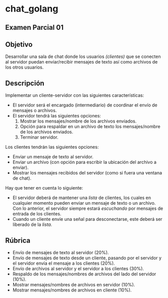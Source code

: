 # chat_golang

## Examen Parcial 01

## Objetivo

Desarrollar una sala de chat donde los usuarios _(clientes)_ que se conecten al servidor puedan enviar/recibir mensajes de texto así como archivos de los otros usuarios.

## Descripción

Implementar un cliente-servidor con las siguientes características:

- El servidor será el encargado (intermediario) de coordinar el envío de mensajes o archivos.
- El servidor tendrá las siguientes opciones:
  1. Mostrar los mensajes/nombre de los archivos enviados.
  2. Opción para respaldar en un archivo de texto los mensajes/nombre de los archivos enviados.
  3. Terminar servidor.

Los clientes tendrán las siguientes opciones:

- Enviar un mensaje de texto al servidor.
- Enviar un archivo (con opción para escribir la ubicación del archivo a enviar).
- Mostrar los mensajes recibidos del servidor (como si fuera una ventana de chat).

Hay que tener en cuenta lo siguiente:

- El servidor deberá de mantener una _lista_ de clientes, los cuales en cualquier momento pueden enviar un mensaje de texto o un archivo. Con lo anterior, el servidor siempre estará _escuchando_ por mensajes de entrada de los clientes.
- Cuando un cliente envíe una señal para desconectarse, este deberá ser liberado de la _lista._

## Rúbrica

- Envío de mensajes de texto al servidor (20%).
- Envío de mensajes de texto desde un cliente, pasando por el servidor y el servidor envía el mensaje a los clientes (20%).
- Envío de archivos al servidor y el servidor a los clientes (30%).
- Respaldo de los mensajes/nombres de archivos del lado del servidor (10%).
- Mostrar mensajes/nombres de archivos en servidor (10%).
- Mostrar mensajes/nombres de archivos en cliente (10%).
